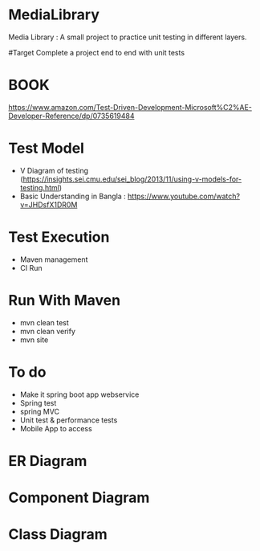 # MediaLibrary
Media Library : A small project to practice unit testing in different layers. 

#Target 
Complete a project end to end with unit tests 

# BOOK
 https://www.amazon.com/Test-Driven-Development-Microsoft%C2%AE-Developer-Reference/dp/0735619484
 
# Test Model 
- V Diagram of testing (https://insights.sei.cmu.edu/sei_blog/2013/11/using-v-models-for-testing.html) 
- Basic Understanding in Bangla : https://www.youtube.com/watch?v=JHDsfX1DR0M

# Test Execution 
- Maven management 
- CI Run

# Run With Maven 
- mvn clean test
- mvn clean verify
- mvn site

# To do
- Make it spring boot app webservice
- Spring test
- spring MVC
- Unit test  & performance tests 
- Mobile App to access

# ER Diagram

# Component Diagram

# Class Diagram
